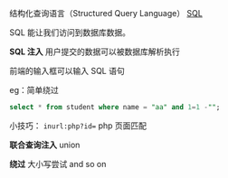 <!--
 * @Author: kok-s0s
 * @Date: 2021-05-10 20:07:07
 * @LastEditTime: 2021-05-19 23:03:58
 * @Description: file content
-->

结构化查询语言（Structured Query Language） [SQL](https://www.w3schools.com/sql/)

SQL 能让我们访问到数据库数据。

**SQL 注入**
用户提交的数据可以被数据库解析执行

前端的输入框可以输入 SQL 语句

eg：简单绕过

```sql
select * from student where name = "aa" and 1=1 -"";
```

小技巧：
`inurl:php?id=` php 页面匹配

**联合查询注入**
union

**绕过**
大小写尝试
and so on